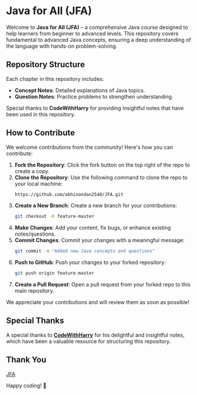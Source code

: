 # Java for All (JFA)

Welcome to **Java for All (JFA)** – a comprehensive Java course designed to help learners from beginner to advanced levels. This repository covers fundamental to advanced Java concepts, ensuring a deep understanding of the language with hands-on problem-solving.

## Repository Structure
Each chapter in this repository includes:
- **Concept Notes**: Detailed explanations of Java topics.
- **Question Notes**: Practice problems to strengthen understanding.

Special thanks to **CodeWithHarry** for providing insightful notes that have been used in this repository.

## How to Contribute
We welcome contributions from the community! Here's how you can contribute:

1. **Fork the Repository**: Click the fork button on the top right of the repo to create a copy.
2. **Clone the Repository**: Use the following command to clone the repo to your local machine:
   ```sh
   https://github.com/abhinandan2540/JFA.git
   ```
3. **Create a New Branch**: Create a new branch for your contributions:
   ```sh
   git checkout -b feature-master
   ```
4. **Make Changes**: Add your content, fix bugs, or enhance existing notes/questions.
5. **Commit Changes**: Commit your changes with a meaningful message:
   ```sh
   git commit -m "Added new Java concepts and questions"
   ```
6. **Push to GitHub**: Push your changes to your forked repository:
   ```sh
   git push origin feature-master
   ```
7. **Create a Pull Request**: Open a pull request from your forked repo to this main repository.

We appreciate your contributions and will review them as soon as possible!

## Special Thanks
A special thanks to [**CodeWithHarry**](https://www.youtube.com/@CodeWithHarry) for his delightful and insightful notes, which have been a valuable resource for structuring this repository.

## Thank You
[JFA](https://github.com/abhinandan2540)

Happy coding! 🚀

